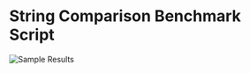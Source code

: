 # String Comparison Benchmark Script

![Sample Results](http://i.imgur.com/k8Mjq7q.png "Sample Results")
